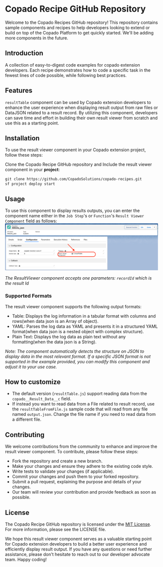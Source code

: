 # Copado Recipe GitHub Repository
Welcome to the Copado Recipes GitHub repository! This repository contains sample components and recipes to help developers looking to extend or build on top of the Copado Platform to get quickly started. We'll be adding more components in the future.

## Introduction
A collection of easy-to-digest code examples for copado extension developers. Each recipe demonstrates how to code a specific task in the fewest lines of code possible, while following best practices.

## Features
`resultTable` component can be used by Copado extension developers to enhance the user experience when displaying result output from raw files or DataJSON related to a result record. By utilizing this component, developers can save time and effort in building their own result viewer from scratch and use this as a starting point.

## Installation
To use the result viewer component in your Copado extension project, follow these steps:

Clone the Copado Recipe GitHub repository and Include the result viewer component in your **project**:
```
git clone https://github.com/CopadoSolutions/copado-recipes.git
sf project deploy start
```


## Usage
To use this component to display results outputs, you can enter the component name either in the `Job Step`'s or `Function`'s `Result Viewer Component` field as follows:
![Logo](https://github.com/CopadoSolutions/copado-recipes/blob/main/docs/images/Configure%20Function%20Result%20Viewer.png)


*The ResultViewer component accepts one parameters: `recordId` which is the result Id*

### Supported Formats
The result viewer component supports the following output formats:

* Table: Displays the log information in a tabular format with columns and rows(when data json is an Array of object).
* YAML: Parses the log data as YAML and presents it in a structured YAML format(when data json is a nested object with complex structure).
* Plain Text: Displays the log data as plain text without any formatting(when the data json is a String).

*Note: The component automatically detects the structure on JSON to display data in the most relevant format. If a specific JSON format is not supported in the example provided, you can modify this component and adjust it to your use case.*


## How to customize
* The default version (`resultTable.js`) support reading data from the `copado__Result_Data__c` field.
* If instead you want to read data from a File related to result record, use the `resultTableFromFile.js` sample code that will read from any file named `output.json`.  Change the file name if you need to read data from a different file.

## Contributing
We welcome contributions from the community to enhance and improve the result viewer component. To contribute, please follow these steps:

- Fork the repository and create a new branch.
- Make your changes and ensure they adhere to the existing code style.
- Write tests to validate your changes (if applicable).
- Commit your changes and push them to your forked repository.
- Submit a pull request, explaining the purpose and details of your changes.
- Our team will review your contribution and provide feedback as soon as possible.

## License
The Copado Recipe GitHub repository is licensed under the [MIT License]((https://github.com/ruslan-kurchenko/sfdc-lax/blob/master/docs/LICENSE)). For more information, please see the LICENSE file.

We hope this result viewer component serves as a valuable starting point for Copado extension developers to build a better user experience and efficiently display result output. If you have any questions or need further assistance, please don't hesitate to reach out to our developer advocate team. Happy coding!
